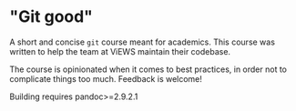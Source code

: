 
# "Git good"

A short and concise `git` course meant for academics. This course
was written to help the team at ViEWS maintain their codebase.

The course is opinionated when it comes to best practices, in order
not to complicate things too much. Feedback is welcome!

Building requires pandoc>=2.9.2.1

